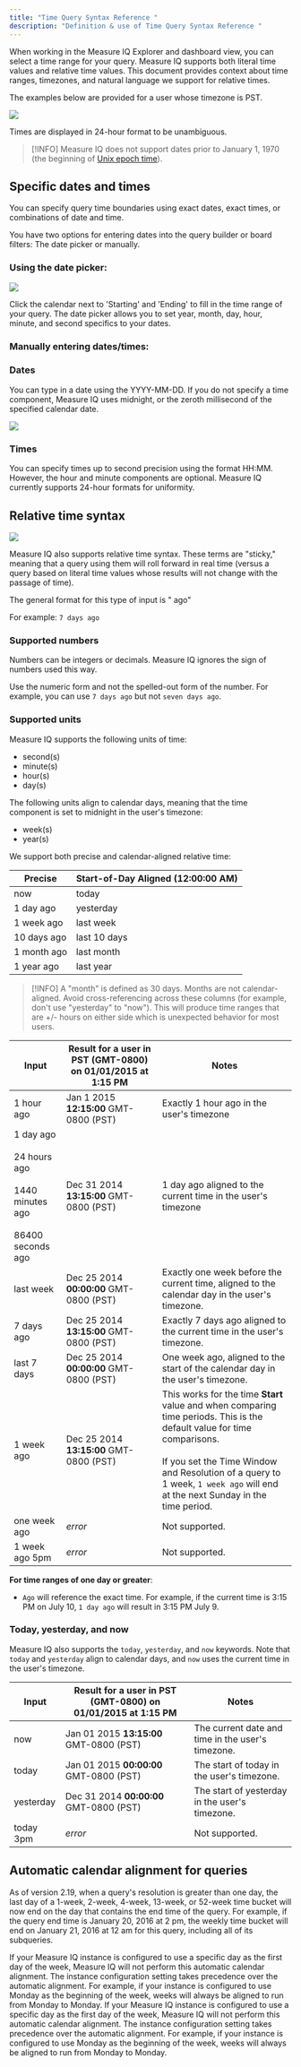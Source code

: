 ```yaml
---
title: "Time Query Syntax Reference "
description: "Definition & use of Time Query Syntax Reference "
---
```


When working in the Measure IQ Explorer and dashboard view, you can select a time range for your query. Measure IQ supports both literal time values and relative time values. This document provides context about time ranges, timezones, and natural language we support for relative times.

The examples below are provided for a user whose timezone is PST.

![](/measure_iq/measure-user-guides/queries/attachments/relative%20date.png)

Times are displayed in 24-hour format to be unambiguous.

> [!INFO]
> Measure IQ does not support dates prior to January 1, 1970 (the beginning of [Unix epoch time](https://en.wikipedia.org/wiki/Unix_time)).

## Specific dates and times

You can specify query time boundaries using exact dates, exact times, or combinations of date and time.

You have two options for entering dates into the query builder or board filters: The date picker or manually.

### Using the date picker:

![](/measure_iq/measure-user-guides/queries/attachments/date%20picker.png)

Click the calendar next to 'Starting' and 'Ending' to fill in the time range of your query. The date picker allows you to set year, month, day, hour, minute, and second specifics to your dates.

### Manually entering dates/times:

### Dates

You can type in a date using the YYYY-MM-DD. If you do not specify a time component, Measure IQ uses midnight, or the zeroth millisecond of the specified calendar date.

![](/measure_iq/measure-user-guides/queries/attachments/date-type%20in.png)

### Times

You can specify times up to second precision using the format HH:MM. However, the hour and minute components are optional. Measure IQ currently supports 24-hour formats for uniformity.

## Relative time syntax

![](/measure_iq/measure-user-guides/queries/attachments/relative%20date_time_article.png)

Measure IQ also supports relative time syntax. These terms are "sticky," meaning that a query using them will roll forward in real time (versus a query based on literal time values whose results will not change with the passage of time).

The general format for this type of input is "<number> <unit> ago"

For example: `7 days ago`

### Supported numbers

Numbers can be integers or decimals. Measure IQ ignores the sign of numbers used this way.

Use the numeric form and not the spelled-out form of the number. For example, you can use `7 days ago` but not `seven days ago`.

### Supported units

Measure IQ supports the following units of time:

- second(s)
- minute(s)
- hour(s)
- day(s)

The following units align to calendar days, meaning that the time component is set to midnight in the user's timezone:

- week(s)
- year(s)

We support both precise and calendar-aligned relative time:

| **Precise** | **Start-of-Day Aligned (12:00:00 AM**) |
| ----------- | -------------------------------------- |
| now         | today                                  |
| 1 day ago   | yesterday                              |
| 1 week ago  | last week                              |
| 10 days ago | last 10 days                           |
| 1 month ago | last month                             |
| 1 year ago  | last year                              |

> [!INFO]
> A "month" is defined as 30 days. Months are not calendar-aligned.
> Avoid cross-referencing across these columns (for example, don't use "yesterday" to "now"). This will produce time ranges that are +/- hours on either side which is unexpected behavior for most users.

| Input                                                                          | Result for a user in PST (GMT-0800) on 01/01/2015 at 1:15 PM | Notes                                                                                                                                                                                                                                                        |
| ------------------------------------------------------------------------------ | ------------------------------------------------------------ | ------------------------------------------------------------------------------------------------------------------------------------------------------------------------------------------------------------------------------------------------------------ |
| 1 hour ago                                                                     | Jan 1 2015 **12:15:00** GMT-0800 (PST)                       | Exactly 1 hour ago in the user's timezone                                                                                                                                                                                                                    |
| 1 day ago<br><br>24 hours ago<br><br>1440 minutes ago<br><br>86400 seconds ago | Dec 31 2014 **13:15:00** GMT-0800 (PST)                      | 1 day ago aligned to the current time in the user's timezone                                                                                                                                                                                                 |
| last week                                                                      | Dec 25 2014 **00:00:00** GMT-0800 (PST)                      | Exactly one week before the current time, aligned to the calendar day in the user's timezone.                                                                                                                                                                |
| 7 days ago                                                                     | Dec 25 2014 **13:15:00** GMT-0800 (PST)                      | Exactly 7 days ago aligned to the current time in the user's timezone.                                                                                                                                                                                       |
| last 7 days                                                                    | Dec 25 2014 **00:00:00** GMT-0800 (PST)                      | One week ago, aligned to the start of the calendar day in the user's timezone.                                                                                                                                                                               |
| 1 week ago                                                                     | Dec 25 2014 **13:15:00** GMT-0800 (PST)                      | This works for the time **Start** value and when comparing time periods. This is the default value for time comparisons.<br><br>If you set the Time Window and Resolution of a query to 1 week, `1 week ago` will end at the next Sunday in the time period. |
| one week ago                                                                   | _error_                                                      | Not supported.                                                                                                                                                                                                                                               |
| 1 week ago 5pm                                                                 | _error_                                                      | Not supported.                                                                                                                                                                                                                                               |

**For time ranges of one day or greater**:

- `Ago` will reference the exact time. For example, if the current time is 3:15 PM on July 10, `1 day ago` will result in 3:15 PM July 9.

### Today, yesterday, and now

Measure IQ also supports the `today`, `yesterday`, and `now` keywords. Note that `today` and `yesterday` align to calendar days, and `now` uses the current time in the user's timezone.

| Input     | Result for a user in PST (GMT-0800) on 01/01/2015 at 1:15 PM | Notes                                             |
| --------- | ------------------------------------------------------------ | ------------------------------------------------- |
| now       | Jan 01 2015 **13:15:00** GMT-0800 (PST)                      | The current date and time in the user's timezone. |
| today     | Jan 01 2015 **00:00:00** GMT-0800 (PST)                      | The start of today in the user's timezone.        |
| yesterday | Dec 31 2014 **00:00:00** GMT-0800 (PST)                      | The start of yesterday in the user's timezone.    |
| today 3pm | _error_                                                      | Not supported.                                    |

## Automatic calendar alignment for queries

As of version 2.19, when a query's resolution is greater than one day, the last day of a 1-week, 2-week, 4-week, 13-week, or 52-week time bucket will now end on the day that contains the end time of the query. For example, if the query end time is January 20, 2016 at 2 pm, the weekly time bucket will end on January 21, 2016 at 12 am for this query, including all of its subqueries.

If your Measure IQ instance is configured to use a specific day as the first day of the week, Measure IQ will not perform this automatic calendar alignment. The instance configuration setting takes precedence over the automatic alignment. For example, if your instance is configured to use Monday as the beginning of the week, weeks will always be aligned to run from Monday to Monday.
If your Measure IQ instance is configured to use a specific day as the first day of the week, Measure IQ will not perform this automatic calendar alignment. The instance configuration setting takes precedence over the automatic alignment. For example, if your instance is configured to use Monday as the beginning of the week, weeks will always be aligned to run from Monday to Monday.
